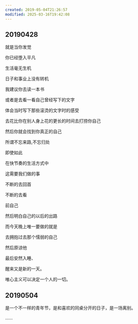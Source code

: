 ```yaml
---
created: 2019-05-04T21:26:57
modified: 2025-03-16T19:42:08
---
```


## 20190428

就是当你发觉

你已经堕入平凡

生活毫无生机

日子和事业上没有转机

我建议你去读一本书

或者是去看一看自己曾经写下的文字

体会当时写下那些滚烫的文字时的感受

去花比你在别人身上花的更长的时间去打捞你自己

然后你就会找到你真正的自己

所谓不忘来路,不忘归处

即使如此

在快节奏的生活方式中

这需要我们做的事

不断的去回首

不断的去看

前自己

然后明白自己的以后的出路

而今天晚上唯一要做的就是

去拥抱过去那个懦弱的自己

然后原谅他

最后安然入睡、

醒来又是新的一天。

唯心主义可以决定一个人的一切。

## 20190504

是一个不一样的青年节，是和喜欢的同桌分开的日子，是一场离别。

......
